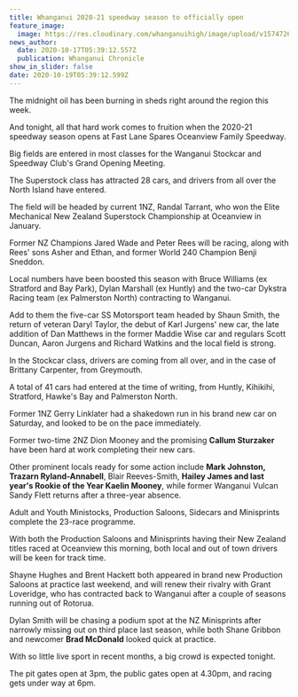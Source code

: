 ```yaml
---
title: Whanganui 2020-21 speedway season to officially open
feature_image:
  image: https://res.cloudinary.com/whanganuihigh/image/upload/v1574726372/News/Oceanview_speedway_image.jpg
news_author:
  date: 2020-10-17T05:39:12.557Z
  publication: Whanganui Chronicle
show_in_slider: false
date: 2020-10-19T05:39:12.599Z
---
```

The midnight oil has been burning in sheds right around the region this week.

And tonight, all that hard work comes to fruition when the 2020-21 speedway season opens at Fast Lane Spares Oceanview Family Speedway.

Big fields are entered in most classes for the Wanganui Stockcar and Speedway Club's Grand Opening Meeting.

The Superstock class has attracted 28 cars, and drivers from all over the North Island have entered.

The field will be headed by current 1NZ, Randal Tarrant, who won the Elite Mechanical New Zealand Superstock Championship at Oceanview in January.

Former NZ Champions Jared Wade and Peter Rees will be racing, along with Rees' sons Asher and Ethan, and former World 240 Champion Benji Sneddon.

Local numbers have been boosted this season with Bruce Williams (ex Stratford and Bay Park), Dylan Marshall (ex Huntly) and the two-car Dykstra Racing team (ex Palmerston North) contracting to Wanganui.

Add to them the five-car SS Motorsport team headed by Shaun Smith, the return of veteran Daryl Taylor, the debut of Karl Jurgens' new car, the late addition of Dan Matthews in the former Maddie Wise car and regulars Scott Duncan, Aaron Jurgens and Richard Watkins and the local field is strong.

In the Stockcar class, drivers are coming from all over, and in the case of Brittany Carpenter, from Greymouth.

A total of 41 cars had entered at the time of writing, from Huntly, Kihikihi, Stratford, Hawke's Bay and Palmerston North.

Former 1NZ Gerry Linklater had a shakedown run in his brand new car on Saturday, and looked to be on the pace immediately.

Former two-time 2NZ Dion Mooney and the promising **Callum Sturzaker** have been hard at work completing their new cars.

Other prominent locals ready for some action include **Mark Johnston, Trazarn Ryland-Annabell**, Blair Reeves-Smith, **Hailey James and last year's Rookie of the Year Kaelin Mooney**, while former Wanganui Vulcan Sandy Flett returns after a three-year absence.

Adult and Youth Ministocks, Production Saloons, Sidecars and Minisprints complete the 23-race programme.

With both the Production Saloons and Minisprints having their New Zealand titles raced at Oceanview this morning, both local and out of town drivers will be keen for track time.

Shayne Hughes and Brent Hackett both appeared in brand new Production Saloons at practice last weekend, and will renew their rivalry with Grant Loveridge, who has contracted back to Wanganui after a couple of seasons running out of Rotorua.

Dylan Smith will be chasing a podium spot at the NZ Minisprints after narrowly missing out on third place last season, while both Shane Gribbon and newcomer **Brad McDonald** looked quick at practice.

With so little live sport in recent months, a big crowd is expected tonight.

The pit gates open at 3pm, the public gates open at 4.30pm, and racing gets under way at 6pm.

